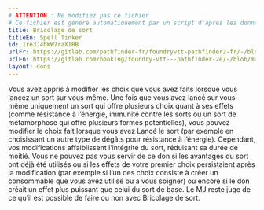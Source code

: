 ```yaml
---
# ATTENTION : Ne modifiez pas ce fichier
# Ce fichier est généré automatiquement par un script d'après les données du module Foundry VTT officiel et de sa traduction
title: Bricolage de sort
titleEn: Spell Tinker
id: 1re3J4hWW7raXIRB
urlFr: https://gitlab.com/pathfinder-fr/foundryvtt-pathfinder2-fr/-/blob/master/data/feats/1re3J4hWW7raXIRB.htm
urlEn: https://gitlab.com/hooking/foundry-vtt---pathfinder-2e/-/blob/master/packs/data/feats.db/spell-tinker.json
layout: dons
---
```

Vous avez appris à modifier les choix que vous avez faits lorsque vous lancez un sort sur vous‑même. Une fois que vous avez lancé sur vous-même uniquement un sort qui offre plusieurs choix quant à ses effets (comme résistance à l’énergie, immunité contre les sorts ou un sort de métamorphose qui offre plusieurs formes potentielles), vous pouvez modifier le choix fait lorsque vous avez Lancé le sort (par exemple en choisissant un autre type de dégâts pour résistance à l’énergie). Cependant, vos modifications affaiblissent l’intégrité du sort, réduisant sa durée de moitié. Vous ne pouvez pas vous servir de ce don si les avantages du sort ont déjà été utilisés ou si les effets de votre premier choix persistaient après la modification (par exemple si l’un des choix consiste à créer un consommable que vous avez utilisé ou à vous soigner) ou encore si le don créait un effet plus puissant que celui du sort de base. Le MJ reste juge de ce qu’il est possible de faire ou non avec Bricolage de sort.
